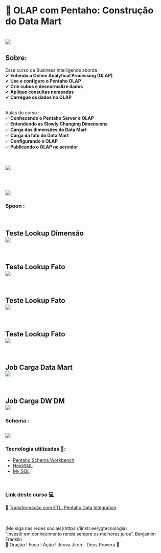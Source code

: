 # 🎲   OLAP com Pentaho: Construção do Data Mart

<h1>
   <img src="https://i.ibb.co/v3FzRTB/OLAP-com-Pentaho-Constru-o-do-Data-Mart.png" border="0">
</h1>

## Sobre: 

Esse curso de Business Intelligence aborda :<br>
✔  **Entenda o Online Analytical Processing (OLAP)**<br> 
✔  **Use e configure o Pentaho OLAP**<br>
✔  **Crie cubos e desnormalize dados**<br>
✔  **Aplique consultas nomeadas**<br>
✔  **Carregue os dados no OLAP**<br><br>

Aulas do curso :<br>
✅ **Conhecendo o Pentaho Server e OLAP**<br>
✅ **Entendendo as Slowly Changing Dimensions**<br>
✅ **Carga das dimensões do Data Mart**<br>
✅ **Carga da fato do Data Mart**<br>
✅ **Configurando o OLAP**<br>
✅ **Publicando o OLAP no servidor**<br>
<br>
<h2>
   <img src="https://i.ibb.co/TMnQMr5/Indicadores.png" border="0">
</h2>
<br>
<h2>
   <img src="https://i.ibb.co/XFS9FqH/1.png" border="0">
</h2>

### Spoon : 

<br>
<h2>
Teste Lookup Dimensão <br>
   <img src="https://i.ibb.co/g79fv5k/Teste-Lookup-Dimensao.png" border="0">
</h2>
<br>
<h2>
Teste Lookup Fato<br>
   <img src="https://i.ibb.co/T8r10fh/Teste-Lookup-Fato.png" border="0">
</h2>
<br>
<h2>
Teste Lookup Fato<br>
   <img src="https://i.ibb.co/nrCdkkL/Dimens-es-Data-Mart.png" border="0">
</h2>
<br>
<h2>
Teste Lookup Fato<br>
   <img src="https://i.ibb.co/64FNZXY/Fato-Data-Mart.png" border="0">
</h2>
<br>
<h2>
Job Carga Data Mart<br>
   <img src="https://i.ibb.co/7zC34Kd/Job-Carga-Data-MArt.png" border="0">
</h2>
<br>
<h2>
Job Carga DW DM<br>
   <img src="https://i.ibb.co/ZBmqPrg/Job-Carga-DW-DM.png" border="0">
</h2>

### Schema : 

<h2>
   <img src="https://i.ibb.co/PMYbc2c/schema.png" border="0">
</h2>


### Tecnologia utilizadas 🚀:

* <a href="https://help.pentaho.com/Documentation/8.2/Products/Schema_Workbench">Pentaho Schema Workbench</a>  
* <a href="https://pt.wikipedia.org/wiki/HeidiSQL">HeidiSQL</a> 
* <a href="https://pt.wikipedia.org/wiki/MySQL">My SQL</a> 
<br>

### Link deste curso  💻

 🎯 <a href="https://cursos.alura.com.br/course/pentaho-data-integration-transformacao-com-etl" target="_blank">Transformação com ETL: Pentaho Data Integration</a>

<br>
<br>
[Me siga nas redes sociais](https://linktr.ee/ygtecnologia)
<br>
“Investir em conhecimento rende sempre os melhores juros“. Benjamim Franklin
<br> 
🙏 Oração ! Foco ! Ação ! Jeova Jireh - Deus Provera 🙏   
